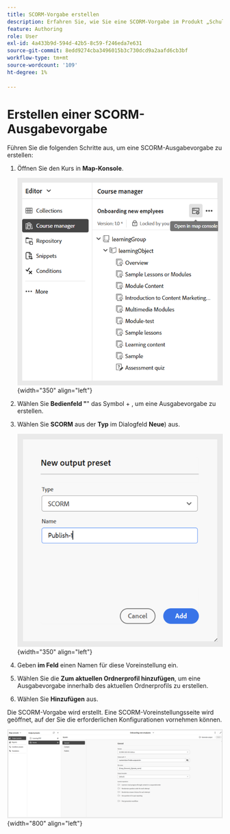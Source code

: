 ```yaml
---
title: SCORM-Vorgabe erstellen
description: Erfahren Sie, wie Sie eine SCORM-Vorgabe im Produkt „Schulung und Lernen“ erstellen.
feature: Authoring
role: User
exl-id: 4a433b9d-594d-42b5-8c59-f246eda7e631
source-git-commit: 8edd9274cba3496015b3c730dcd9a2aafd6cb3bf
workflow-type: tm+mt
source-wordcount: '109'
ht-degree: 1%

---
```


# Erstellen einer SCORM-Ausgabevorgabe

Führen Sie die folgenden Schritte aus, um eine SCORM-Ausgabevorgabe zu erstellen:

1. Öffnen Sie den Kurs in **Map-Konsole**.

   ![](assets/open-in-map-console.png){width="350" align="left"}

1. Wählen Sie **Bedienfeld &quot;**&quot; das Symbol + , um eine Ausgabevorgabe zu erstellen.
1. Wählen Sie **SCORM** aus der **Typ** im Dialogfeld **Neue**) aus.

   ![](assets/scorm-preset.png){width="350" align="left"}

1. Geben **im Feld** einen Namen für diese Voreinstellung ein.
1. Wählen Sie die **Zum aktuellen Ordnerprofil hinzufügen**, um eine Ausgabevorgabe innerhalb des aktuellen Ordnerprofils zu erstellen.
1. Wählen Sie **Hinzufügen** aus.

Die SCORM-Vorgabe wird erstellt. Eine SCORM-Voreinstellungsseite wird geöffnet, auf der Sie die erforderlichen Konfigurationen vornehmen können.

![](assets/scorm-output-preset.png){width="800" align="left"}